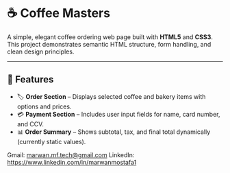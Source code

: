 # ☕ Coffee Masters

A simple, elegant coffee ordering web page built with **HTML5** and **CSS3**.  
This project demonstrates semantic HTML structure, form handling, and clean design principles.

---

## 📌 Features

- 🏷️ **Order Section** – Displays selected coffee and bakery items with options and prices.  
- 💳 **Payment Section** – Includes user input fields for name, card number, and CCV.  
- 📊 **Order Summary** – Shows subtotal, tax, and final total dynamically (currently static values).

Gmail: marwan.mf.tech@gmail.com
LinkedIn: https://www.linkedin.com/in/marwanmostafa1
